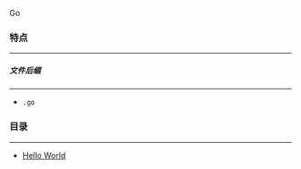 Go

### 特点
---
##### 文件后缀
---
* `.go`

### 目录
---
* [Hello World](https://github.com/PFei-He/Language-Study-Note/tree/master/Go/Hello%20World)
